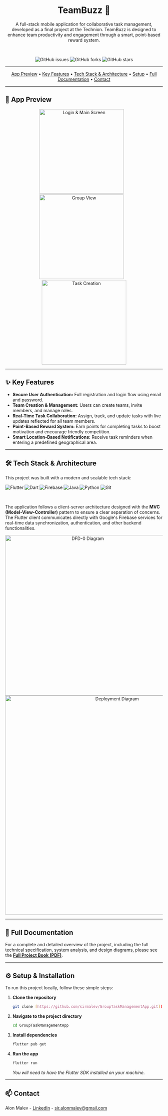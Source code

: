 <div align="center">
  
# TeamBuzz 🚀

A full-stack mobile application for collaborative task management, developed as a final project at the Technion. TeamBuzz is designed to enhance team productivity and engagement through a smart, point-based reward system.

<br/>

![GitHub issues](https://img.shields.io/github/issues/sirmalev/GroupTaskManagementApp?style=for-the-badge&color=brightgreen)
![GitHub forks](https://img.shields.io/github/forks/sirmalev/GroupTaskManagementApp?style=for-the-badge&color=blue)
![GitHub stars](https://img.shields.io/github/stars/sirmalev/GroupTaskManagementApp?style=for-the-badge&color=yellow)

</div>

---

<p align="center">
  <a href="#-app-preview">App Preview</a> •
  <a href="#-key-features">Key Features</a> •
  <a href="#-tech-stack--architecture">Tech Stack & Architecture</a> •
  <a href="#-setup--installation">Setup</a> •
  <a href="#-full-documentation">Full Documentation</a> •
  <a href="#-contact">Contact</a>
</p>

---

## 📸 App Preview
<p align="center">
  <img src="https://github.com/user-attachments/assets/354c286f-5d0d-4d9e-ba8f-005af7419ccb" width="270" alt="Login & Main Screen">
  &nbsp; &nbsp;
  <img src="https://github.com/user-attachments/assets/f140d3f2-64ea-4a7b-884f-5a288ee4a848" width="270" alt="Group View">
  &nbsp; &nbsp;
  <img src="https://github.com/user-attachments/assets/0c017c8c-22b4-4688-ba71-c1882e9f7659" width="270" alt="Task Creation">
</p>

---

## ✨ Key Features
* **Secure User Authentication:** Full registration and login flow using email and password.
* **Team Creation & Management:** Users can create teams, invite members, and manage roles.
* **Real-Time Task Collaboration:** Assign, track, and update tasks with live updates reflected for all team members.
* **Point-Based Reward System:** Earn points for completing tasks to boost motivation and encourage friendly competition.
* **Smart Location-Based Notifications:** Receive task reminders when entering a predefined geographical area.

---

## 🛠️ Tech Stack & Architecture
This project was built with a modern and scalable tech stack:

![Flutter](https://img.shields.io/badge/Flutter-02569B?style=for-the-badge&logo=flutter&logoColor=white)
![Dart](https://img.shields.io/badge/Dart-0175C2?style=for-the-badge&logo=dart&logoColor=white)
![Firebase](https://img.shields.io/badge/Firebase-FFCA28?style=for-the-badge&logo=firebase&logoColor=white)
![Java](https://img.shields.io/badge/Java-ED8B00?style=for-the-badge&logo=openjdk&logoColor=white)
![Python](https://img.shields.io/badge/Python-3776AB?style=for-the-badge&logo=python&logoColor=white)
![Git](https://img.shields.io/badge/GIT-E44C30?style=for-the-badge&logo=git&logoColor=white)

<br/>

The application follows a client-server architecture designed with the **MVC (Model-View-Controller)** pattern to ensure a clear separation of concerns. The Flutter client communicates directly with Google's Firebase services for real-time data synchronization, authentication, and other backend functionalities.

<p align="center">
  <img src="https://github.com/user-attachments/assets/0740abbc-03c2-4c12-be6c-9eea26dab1ea" alt="DFD-0 Diagram" width="512">
  <img src="https://github.com/user-attachments/assets/15c77c38-7464-4266-b802-35d1e2a04548" alt="Deployment Diagram" width="700">
</p>

---

## 📖 Full Documentation
For a complete and detailed overview of the project, including the full technical specification, system analysis, and design diagrams, please see the [**Full Project Book (PDF)**](https://github.com/sirmalev/GroupTaskManagementApp/blob/main/Project%20Book.pdf).

---

## ⚙️ Setup & Installation
To run this project locally, follow these simple steps:

1.  **Clone the repository**
    ```bash
    git clone [https://github.com/sirmalev/GroupTaskManagementApp.git](https://github.com/sirmalev/GroupTaskManagementApp.git)
    ```
2.  **Navigate to the project directory**
    ```bash
    cd GroupTaskManagementApp
    ```
3.  **Install dependencies**
    ```bash
    flutter pub get
    ```
4.  **Run the app**
    ```bash
    flutter run
    ```
    *You will need to have the Flutter SDK installed on your machine.*

---

## 📫 Contact
Alon Malev - [LinkedIn](https://il.linkedin.com/in/alon-malev) - sir.alonmalev@gmail.com

